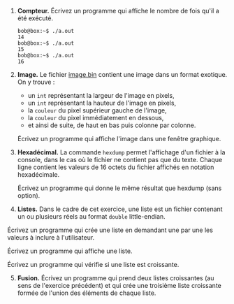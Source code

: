 1. **Compteur.** Écrivez un programme qui affiche le nombre de fois qu'il a été exécuté.

   

   ```
   bob@box:~$ ./a.out
   14
   bob@box:~$ ./a.out
   15
   bob@box:~$ ./a.out
   16
   ```

   

2. **Image.** Le fichier [image.bin](http://www.iut-fbleau.fr/sitebp/apl12/fichiers2/image.bin) contient une image dans un format exotique. On y trouve :

   - un `int` représentant la largeur de l'image en pixels,
   - un `int` représentant la hauteur de l'image en pixels,
   - la `couleur` du pixel supérieur gauche de l'image,
   - la `couleur` du pixel immédiatement en dessous,
   - et ainsi de suite, de haut en bas puis colonne par colonne.

   

   Écrivez un programme qui affiche l'image dans une fenêtre graphique.

3. **Hexadécimal.** La commande `hexdump` permet l'affichage d'un fichier à la console, dans le cas où le fichier ne contient pas que du texte. Chaque ligne contient les valeurs de 16 octets du fichier affichés en notation hexadécimale.

   Écrivez un programme qui donne le même résultat que hexdump (sans option).

4.  **Listes.** Dans le cadre de cet exercice, une liste est un fichier contenant un ou plusieurs réels au format `double` little-endian.

   Écrivez un programme qui crée une liste en demandant une par une les valeurs à inclure à l'utilisateur.

   Écrivez un programme qui affiche une liste.

   Écrivez un programme qui vérifie si une liste est croissante.

5.  **Fusion.** Écrivez un programme qui prend deux listes croissantes (au sens de l'exercice précédent) et qui crée une troisième liste croissante formée de l'union des éléments de chaque liste.